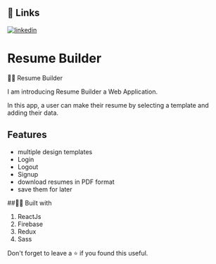 ## 🔗 Links
[![linkedin](https://img.shields.io/badge/linkedin-0A66C2?style=for-the-badge&logo=linkedin&logoColor=white)](https://www.linkedin.com/in/rahul-parmar-consultant/)


# Resume Builder
📄📄 Resume Builder

I am introducing Resume Builder a Web Application.

In this app, a user can make their resume by selecting a template and adding their data.

## Features

- multiple design templates
- Login 
- Logout
-  Signup
- download resumes in PDF format
-  save them for later


##👨‍💻 Built with

1. ReactJs
2. Firebase
3. Redux
4. Sass

<!-- https://user-images.githubusercontent.com/64955243/200680500-793c3b04-e31f-4d06-8f66-fb00def065ee.mp4 -->




Don't forget to leave a ⭐ if you found this useful.
